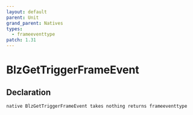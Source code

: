 ```yaml
---
layout: default
parent: Unit
grand_parent: Natives
types:
  - frameeventtype
patch: 1.31
---
```


# BlzGetTriggerFrameEvent

## Declaration

```
native BlzGetTriggerFrameEvent takes nothing returns frameeventtype
```